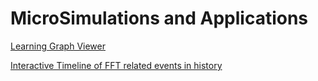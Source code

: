 # MicroSimulations and Applications

[Learning Graph Viewer](./graph-viewer/index.md)

[Interactive Timeline of FFT related events in history](./timeline/index.md)